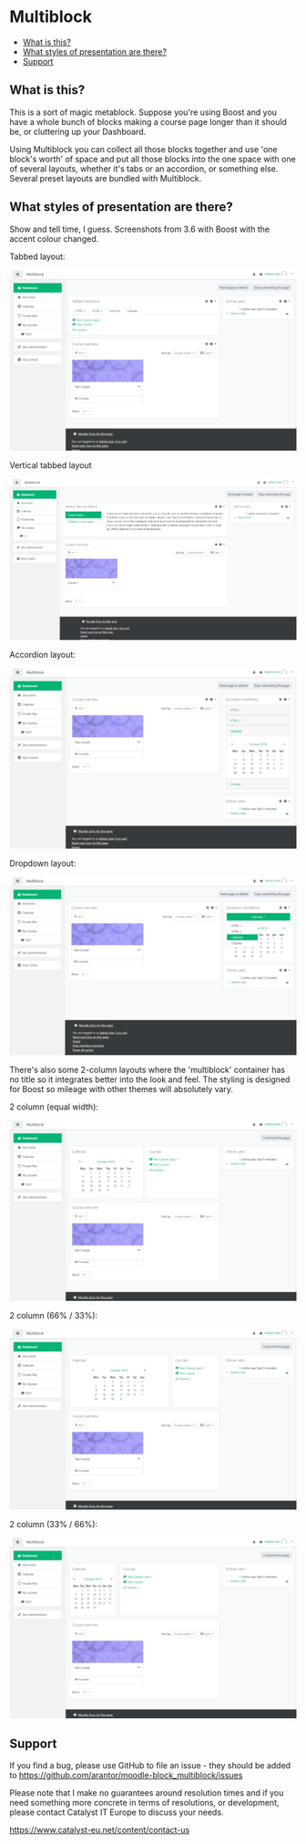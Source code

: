 Multiblock
==========

* [What is this?](#what-is-this)
* [What styles of presentation are there?](#what-styles-of-presentation-are-there)
* [Support](#support)

What is this?
-------------

This is a sort of magic metablock. Suppose you're using Boost and you have a
whole bunch of blocks making a course page longer than it should be, or
cluttering up your Dashboard.

Using Multiblock you can collect all those blocks together and use 'one block's
worth' of space and put all those blocks into the one space with one of several
layouts, whether it's tabs or an accordion, or something else. Several preset
layouts are bundled with Multiblock.


What styles of presentation are there?
--------------------------------------

Show and tell time, I guess. Screenshots from 3.6 with Boost with the accent
colour changed.


Tabbed layout:

![Tabbed layout](/pix/tabbed-list.png?raw=true)

Vertical tabbed layout

![Vertical tabbed layout](/pix/vertical-tabbed-list.png?raw=true)

Accordion layout:

![Accordion layout](/pix/accordion.png?raw=true)

Dropdown layout:

![Dropdown layout](/pix/dropdown.png?raw=true)


There's also some 2-column layouts where the 'multiblock' container has no
title so it integrates better into the look and feel. The styling is designed
for Boost so mileage with other themes will absolutely vary.

2 column (equal width):

![2 column layout (equal width)](/pix/columns-2-equal.png?raw=true)

2 column (66% / 33%):

![2 column layout (66% / 33%)](/pix/columns-2-66-33.png?raw=true)

2 column (33% / 66%):

![2 column layout (33% / 66%)](/pix/columns-2-33-66.png?raw=true)


Support
-------

If you find a bug, please use GitHub to file an issue - they should be added to
https://github.com/arantor/moodle-block_multiblock/issues

Please note that I make no guarantees around resolution times and if you need
something more concrete in terms of resolutions, or development, please
contact Catalyst IT Europe to discuss your needs.

https://www.catalyst-eu.net/content/contact-us
